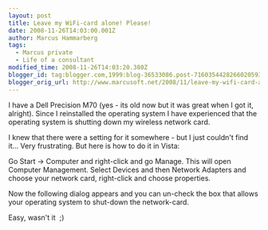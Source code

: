 ```yaml
---
layout: post
title: Leave my WiFi-card alone! Please!
date: 2008-11-26T14:03:00.001Z
author: Marcus Hammarberg
tags:
  - Marcus private
  - Life of a consultant
modified_time: 2008-11-26T14:03:20.380Z
blogger_id: tag:blogger.com,1999:blog-36533086.post-7160354428266020593
blogger_orig_url: http://www.marcusoft.net/2008/11/leave-my-wifi-card-alone-please.html
---
```



I have a Dell Precision M70 (yes - its old now but it was great when I
got it, alright). Since I reinstalled the operating system I have
experienced that the operating system is shutting down my wireless
network card.

I knew that there were a setting for it somewhere - but I just couldn't
find it... Very frustrating. But here is how to do it in Vista:

Go Start -> Computer and right-click and go Manage. This will open
Computer Management. Select Devices and then Network Adapters and choose
your network card, right-click and choose properties.

Now the following dialog appears and you can un-check the box that
allows your operating system to shut-down the network-card.

Easy, wasn't it  ;)
